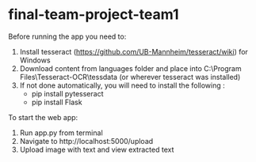 # final-team-project-team1
Before running the app you need to:
1. Install tesseract (https://github.com/UB-Mannheim/tesseract/wiki) for Windows
2. Download content from languages folder and place into C:\Program Files\Tesseract-OCR\tessdata (or wherever tesseract was installed)
3. If not done automatically, you will need to install the following :
   * pip install pytesseract
   * pip install Flask

To start the web app:
1. Run app.py from terminal
2. Navigate to http://localhost:5000/upload
3. Upload image with text and view extracted text

